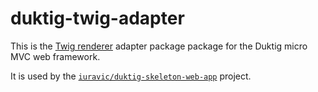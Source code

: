 # duktig-twig-adapter

This is the [Twig renderer](https://github.com/twigphp/Twig) adapter package package for the Duktig micro MVC web framework. 

It is used by the [`iuravic/duktig-skeleton-web-app`](https://github.com/iuravic/duktig-skeleton-web-app) project.
